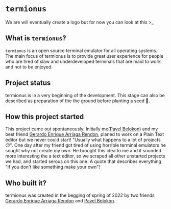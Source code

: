# `termionus`

We are will eventually create a logo but for now you can look at this >\_

## What is `termionus`?

`termionus` is an open source terminal emulator for all operating systems.
The main focus of termionus is to provide great user experience for people who
are tired of slaw and underdeveloped terminals that are maid to work and not to be enjoyed.

## Project status

termionus is in a very beginning of the development. This stage can also be described as preparation of the the ground before planting a seed 🌱.

## How this project started

This project came out spontaneously. Initially me([Pavel Belokon](https://github.com/pbelokon)) and my best friend [Gerardo Enrique Arriaga Rendon](https://github.com/JerryHue), planed to work on a Plain Text editor but we never could start! "Usually what happens to a lot of projects😐". One day after my friend got tired of using
horrible terminal emulators he sought why not create my own. He brought this idea to me and it sounded more interesting the a text editor, so we scraped all other unstarted projects we had, and started serous on this one. A quote that describes everything "If you don't like something make your own"!

## Who built it?

termionus was created in the begging of spring of 2022 by two friends [Gerardo Enrique Arriaga Rendon](https://github.com/JerryHue) and [Pavel Belokon](https://github.com/pbelokon).
